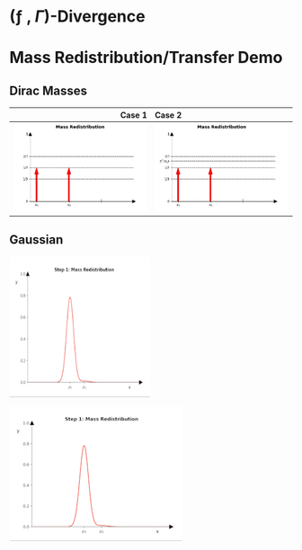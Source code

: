 # (ƒ , $\Gamma$)-Divergence

# Mass Redistribution/Transfer Demo
## Dirac Masses

 Case 1                       |  Case 2            
-----------------------------:|:----------------------------
![Alt-txt](gif/dirac/case_1.gif)|![Alt-txt](gif/dirac/case_2.gif)


## Gaussian
<img src="gif/Gaussian.gif" width="250" height="250"/>

![Alt-txt](gif/Gaussian.gif)

